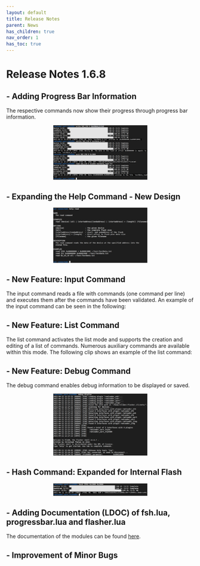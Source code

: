 ```yaml
---
layout: default
title: Release Notes
parent: News
has_children: true
nav_order: 1
has_toc: true
---
```

# Release Notes 1.6.8

## - Adding Progress Bar Information
The respective commands now show their progress through progress bar information.
<p align="center">
  <img src="img/release_1.6.8_progressBar.png" alt="progress bar example" width="50%" height="50%">
</p>

## - Expanding the Help Command - New Design
<p align="center">
  <img src="img/release_1.6.8_help_command.png" alt="help command example" width="50%" height="50%">
</p>

## - New Feature: Input Command
The input command reads a file with commands (one command per line) and executes them after the commands have been validated. An example of the input command can be seen in the following: 
<script id="asciicast-406267" src="https://asciinema.org/a/406267.js" async></script>

## - New Feature: List Command
The list command activates the list mode and supports the creation and editing of a list of commands. Numerous auxiliary commands are available within this mode. The following clip shows an example of the list command:
<script id="asciicast-406268" src="https://asciinema.org/a/406268.js" async></script>

## - New Feature: Debug Command 
The debug command enables debug information to be displayed or saved.
<p align="center">
  <img src="img/release_1.6.8_debug_command.png" alt="debug command example" width="50%" height="50%">
</p>

## - Hash Command:  Expanded for Internal Flash
<p align="center">
  <img src="img/release_1.6.8_hash_IF01.png" alt="hash IF01 example" width="50%" height="50%">
</p>

## - Adding Documentation (LDOC) of fsh.lua, progressbar.lua and flasher.lua 
The documentation of the modules can be found [here](https://muhkuh-sys.github.io//org.muhkuh.tools-flasher_pt/index_LDOC.html).

## - Improvement of Minor Bugs

